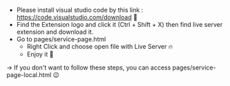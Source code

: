 - Please install visual studio code by this link : https://code.visualstudio.com/download 👏
- Find the Extension logo and click it (Ctrl + Shift + X) then find live server extension and download it.
- Go to pages/service-page.html
  + Right Click and choose open file with Live Server 🔥
  + Enjoy it 🍻

-> If you don't want to follow these steps, you can access pages/service-page-local.html 😉
